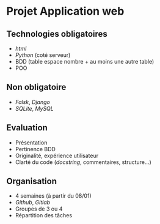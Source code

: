 # Projet Application web

## Technologies obligatoires
- *html*
- *Python* (coté serveur)
- BDD (table espace nombre + au moins une autre table)
- POO

## Non obligatoire
- *Falsk*, *Django*
- *SQLite*, *MySQL*

## Evaluation
- Présentation
- Pertinence BDD
- Originalité, expérience utilisateur
- Clarté du code (*docstring*, commentaires, structure...)

## Organisation
- 4 semaines (à partir du 08/01)
- *Github*, *Gitlab*
- Groupes de 3 ou 4
- Répartition des tâches